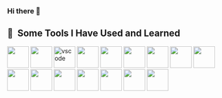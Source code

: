 ### Hi there 👋

<!--
**shuvoai/shuvoai** is a ✨ _special_ ✨ repository because its `README.md` (this file) appears on your GitHub profile.

Here are some ideas to get you started:

- 🔭 I’m currently working on ...
- 🌱 I’m currently learning ...
- 👯 I’m looking to collaborate on ...
- 🤔 I’m looking for help with ...
- 💬 Ask me about ...
- 📫 How to reach me: ...
- 😄 Pronouns: ...
- ⚡ Fun fact: ...
-->
<h2> 🚀 &nbsp;Some Tools I Have Used and Learned</h2>
<p align="left">
<img src="https://cdn.jsdelivr.net/gh/devicons/devicon@latest/icons/python/python-original-wordmark.svg" width="50" height="50"/>
<img src="https://cdn.jsdelivr.net/gh/devicons/devicon@latest/icons/django/django-plain-wordmark.svg" width="50" height="50"/>
<img src="https://cdn.jsdelivr.net/gh/devicons/devicon@latest/icons/djangorest/djangorest-plain-wordmark.svg" width="50" height="50/>
<img src="https://cdn.jsdelivr.net/gh/devicons/devicon/icons/vscode/vscode-original-wordmark.svg" alt="vscode" width="50" height="50"/>
<img src="https://cdn.jsdelivr.net/gh/devicons/devicon@latest/icons/anaconda/anaconda-original-wordmark.svg" width="50" height="50"/>          
<img src="https://cdn.jsdelivr.net/gh/devicons/devicon@latest/icons/bootstrap/bootstrap-original-wordmark.svg" width="50" height="50"/>
<img src="https://cdn.jsdelivr.net/gh/devicons/devicon@latest/icons/css3/css3-original-wordmark.svg" width="50" height="50"/>
<img src="https://cdn.jsdelivr.net/gh/devicons/devicon@latest/icons/docker/docker-original-wordmark.svg" width="50" height="50"/>
<img src="https://cdn.jsdelivr.net/gh/devicons/devicon@latest/icons/flask/flask-original.svg" width="50" height="50"/>
<img src="https://cdn.jsdelivr.net/gh/devicons/devicon@latest/icons/github/github-original-wordmark.svg" width="50" height="50"/>
<img src="https://cdn.jsdelivr.net/gh/devicons/devicon@latest/icons/html5/html5-original-wordmark.svg" width="50" height="50"/>
<img src="https://cdn.jsdelivr.net/gh/devicons/devicon@latest/icons/javascript/javascript-original.svg" width="50" height="50"/>
<img src="https://cdn.jsdelivr.net/gh/devicons/devicon@latest/icons/postgresql/postgresql-original-wordmark.svg" width="50" height="50"/>
<img src="https://cdn.jsdelivr.net/gh/devicons/devicon@latest/icons/redis/redis-original-wordmark.svg" width="50" height="50"/>
          
          
<img src="https://cdn.jsdelivr.net/gh/devicons/devicon@latest/icons/jupyter/jupyter-original-wordmark.svg" width="50" height="50"/>
<img src="https://cdn.jsdelivr.net/gh/devicons/devicon@latest/icons/matplotlib/matplotlib-original-wordmark.svg" width="50" height="50"/>
<img src="https://cdn.jsdelivr.net/gh/devicons/devicon@latest/icons/mysql/mysql-original-wordmark.svg" width="50" height="50"/>
           
</p>
